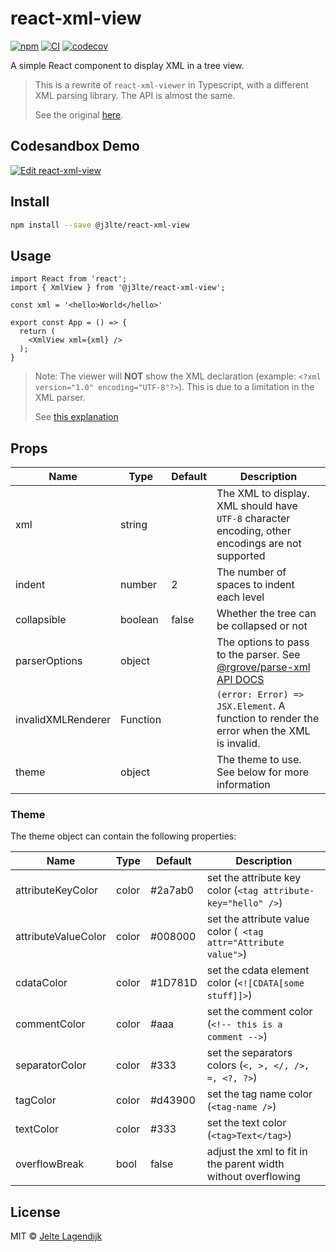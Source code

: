 # react-xml-view

[![npm](http://img.shields.io/npm/v/@j3lte/react-xml-view.svg)](https://www.npmjs.com/package/@j3lte/react-xml-view) [![CI](https://github.com/j3lte/react-xml-view/actions/workflows/ci.yml/badge.svg)](https://github.com/j3lte/react-xml-view/actions/workflows/ci.yml) [![codecov](https://codecov.io/gh/j3lte/react-xml-view/branch/main/graph/badge.svg?token=JZUQJXMB4C)](https://codecov.io/gh/j3lte/react-xml-view)


A simple React component to display XML in a tree view.

> This is a rewrite of `react-xml-viewer` in Typescript, with a different XML parsing library. The API is almost the same.
>
> See the original [here](https://github.com/alissonmbr/react-xml-viewer).

## Codesandbox Demo

[![Edit react-xml-view](https://codesandbox.io/static/img/play-codesandbox.svg)](https://codesandbox.io/s/j3lte-react-xml-view-7zq0uo)
## Install

```bash
npm install --save @j3lte/react-xml-view
```

## Usage

```tsx
import React from 'react';
import { XmlView } from '@j3lte/react-xml-view';

const xml = '<hello>World</hello>'

export const App = () => {
  return (
	<XmlView xml={xml} />
  );
}
```

> Note: The viewer will **NOT** show the XML declaration (example: `<?xml version="1.0" encoding="UTF-8"?>`). This is due to a limitation in the XML parser.
>
> See [this explanation](https://rgrove.github.io/parse-xml/index.html#not-features)

## Props

| Name | Type | Default | Description |
| --- | --- | --- | --- |
| xml | string | | The XML to display. XML should have `UTF-8` character encoding, other encodings are not supported |
| indent | number | 2 | The number of spaces to indent each level |
| collapsible | boolean | false | Whether the tree can be collapsed or not |
| parserOptions | object | | The options to pass to the parser. See [@rgrove/parse-xml API DOCS](https://rgrove.github.io/parse-xml/types/ParserOptions.html) |
| invalidXMLRenderer | Function | | `(error: Error) => JSX.Element`. A function to render the error when the XML is invalid. |
| theme | object | | The theme to use. See below for more information |

### Theme

The theme object can contain the following properties:

| Name | Type | Default | Description |
| --- | --- | --- | --- |
| attributeKeyColor | color | #2a7ab0 | set the attribute key color (`<tag attribute-key="hello" />`) |
| attributeValueColor | color | #008000 | set the attribute value color (` <tag attr="Attribute value">`) |
| cdataColor | color | #1D781D | set the cdata element color (`<![CDATA[some stuff]]>`) |
| commentColor | color | #aaa | set the comment color (`<!-- this is a comment -->`)
| separatorColor | color | #333 | set the separators colors (`<, >, </, />, =, <?, ?>`)
| tagColor | color | #d43900 | set the tag name color (`<tag-name />`) |
| textColor | color | #333 | set the text color (`<tag>Text</tag>`)|
| overflowBreak | bool | false | adjust the xml to fit in the parent width without overflowing|

## License

MIT © [Jelte Lagendijk](https://github.com/j3lte)
